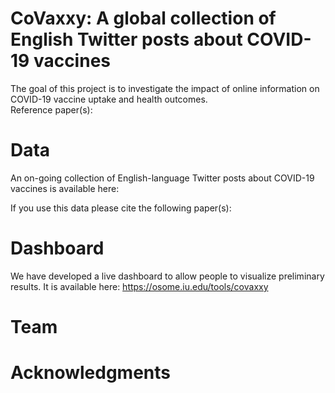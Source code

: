 # CoVaxxy: A global collection of English Twitter posts about COVID-19 vaccines #

The goal of this project is to investigate the impact of online information on COVID-19 vaccine uptake and health outcomes. <br>
Reference paper(s): 

# Data
An on-going collection of English-language Twitter posts about COVID-19 vaccines is available here: 

If you use this data please cite the following paper(s): 

# Dashboard
We have developed a live dashboard to allow people to visualize preliminary results. It is available here: https://osome.iu.edu/tools/covaxxy

# Team

# Acknowledgments
